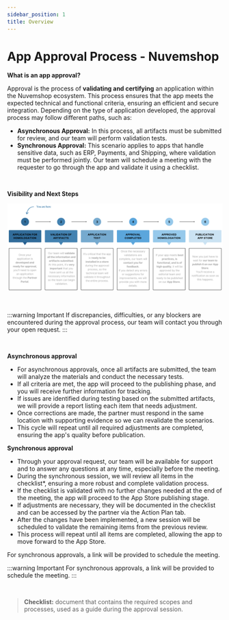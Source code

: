 ```yaml
---
sidebar_position: 1
title: Overview
---
```


# App Approval Process - Nuvemshop

**What is an app approval?**

Approval is the process of **validating and certifying** an application within the Nuvemshop ecosystem.
This process ensures that the app meets the expected technical and functional criteria, ensuring an efficient and secure integration.
Depending on the type of application developed, the approval process may follow different paths, such as:

- **Asynchronous Approval:** In this process, all artifacts must be submitted for review, and our team will perform validation tests.
- **Synchronous Approval:** This scenario applies to apps that handle sensitive data, such as ERP, Payments, and Shipping, where validation must be performed jointly. Our team will schedule a meeting with the requester to go through the app and validate it using a checklist.

<br/>

**Visibility and Next Steps**

![Flow](../../../../../static/img/en/imagem-fluxo-Ingles.png "Flow")

<br/>

:::warning Important
If discrepancies, difficulties, or any blockers are encountered during the approval process, our team will contact you through your open request.
:::

<br/>

**Asynchronous approval**

- For asynchronous approvals, once all artifacts are submitted, the team will analyze the materials and conduct the necessary tests.
- If all criteria are met, the app will proceed to the publishing phase, and you will receive further information for tracking.
- If issues are identified during testing based on the submitted artifacts, we will provide a report listing each item that needs adjustment.
- Once corrections are made, the partner must respond in the same location with supporting evidence so we can revalidate the scenarios.
- This cycle will repeat until all required adjustments are completed, ensuring the app's quality before publication.

**Synchronous approval**

- Through your approval request, our team will be available for support and to answer any questions at any time, especially before the meeting.
- During the synchronous session, we will review all items in the checklist\*, ensuring a more robust and complete validation process.
- If the checklist is validated with no further changes needed at the end of the meeting, the app will proceed to the App Store publishing stage.
- If adjustments are necessary, they will be documented in the checklist and can be accessed by the partner via the Action Plan tab.
- After the changes have been implemented, a new session will be scheduled to validate the remaining items from the previous review.
- This process will repeat until all items are completed, allowing the app to move forward to the App Store.

For synchronous approvals, a link will be provided to schedule the meeting.

:::warning Important
For synchronous approvals, a link will be provided to schedule the meeting.
:::

<br/>

> **Checklist:** document that contains the required scopes and processes, used as a guide during the approval session.
